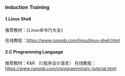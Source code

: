 ### Induction Training

#### 1.Linux Shell

推荐教材：《Linux命令行大全》

在线教程：https://www.runoob.com/linux/linux-shell.html

#### 2.C Programming Language

推荐教材：K&R （C程序设计语言）
在线教程：https://www.runoob.com/cprogramming/c-tutorial.html
